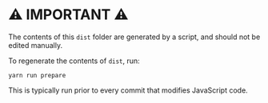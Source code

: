 # :warning: IMPORTANT :warning:

The contents of this `dist` folder are generated by a script, and should not be edited manually.

To regenerate the contents of `dist`, run:

```shell
yarn run prepare
```

This is typically run prior to every commit that modifies JavaScript code.
